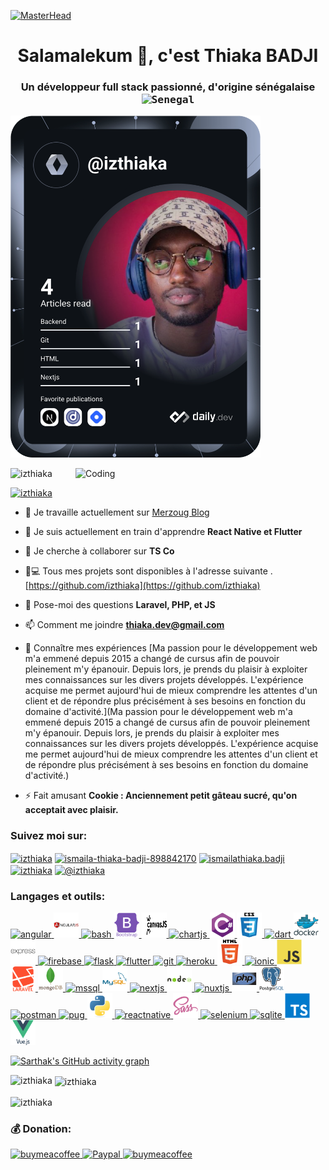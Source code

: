 [![MasterHead](https://1.bp.blogspot.com/-7A4WynwLsMw/XbBpCXG8fHI/AAAAAAAAMt4/uOa1bpLskYgrwGbllhSu2SDj_Mig8SXJQCLcBGAsYHQ/s1600/2000_600px.gif)](https://izthiaka.io)
<h1 align="center">Salamalekum 👋, c'est Thiaka BADJI</h1>
<h3 align="center">Un développeur full stack passionné, d'origine sénégalaise 
<kbd><img title="Senegal" alt="Senegal" src="https://cdn.staticaly.com/gh/hjnilsson/country-flags/master/svg/sn.svg" width="20"></kbd></h3>

<a href="https://app.daily.dev/DailyDevTips"><img src="https://github.com/izthiaka/izthiaka/blob/main/devcard.svg" width="400" alt="Thiaka BADJI's Dev Card"/></a>

<img align="right" alt="Coding" Width="400" src="https://csspoint101.com/wp-content/uploads/2020/10/Developer-on-laptop.gif">

<p align="left"> <img src="https://komarev.com/ghpvc/?username=izthiaka&label=Profile%20views&color=0e75b6&style=flat" alt="izthiaka" /> </p>

<p align="left"> <a href="https://twitter.com/izthiaka" target="blank"><img src="https://img.shields.io/twitter/follow/izthiaka?logo=twitter&style=for-the-badge" alt="izthiaka" /></a> </p>

- 🔭 Je travaille actuellement sur [Merzoug Blog](https://github.com/izthiaka/merzoug)

- 🌱 Je suis actuellement en train d'apprendre **React Native et Flutter**

- 👯 Je cherche à collaborer sur **TS Co**

- 👨💻 Tous mes projets sont disponibles à l'adresse suivante . [https://github.com/izthiaka](https://github.com/izthiaka)

- 💬 Pose-moi des questions **Laravel, PHP, et JS**

- 📫 Comment me joindre **thiaka.dev@gmail.com**

- 📄 Connaître mes expériences [Ma passion pour le développement web m'a emmené depuis 2015 a changé de cursus afin de pouvoir pleinement m'y épanouir. Depuis lors, je prends du plaisir à exploiter mes connaissances sur les divers projets développés. L'expérience acquise me permet aujourd'hui de mieux comprendre les attentes d'un client et de répondre plus précisément à ses besoins en fonction du domaine d'activité.](Ma passion pour le développement web m'a emmené depuis 2015 a changé de cursus afin de pouvoir pleinement m'y épanouir. Depuis lors, je prends du plaisir à exploiter mes connaissances sur les divers projets développés. L'expérience acquise me permet aujourd'hui de mieux comprendre les attentes d'un client et de répondre plus précisément à ses besoins en fonction du domaine d'activité.)

- ⚡ Fait amusant **Cookie : Anciennement petit gâteau sucré, qu'on acceptait avec plaisir.**

<h3 align="left">Suivez moi sur:</h3>
<p align="left">
<a href="https://codepen.io/izthiaka" target="blank"><img align="center" src="https://raw.githubusercontent.com/rahuldkjain/github-profile-readme-generator/master/src/images/icons/Social/codepen.svg" alt="izthiaka" height="30" width="40" /></a>
<a href="https://linkedin.com/in/ismaila-thiaka-badji-898842170" target="blank"><img align="center" src="https://raw.githubusercontent.com/rahuldkjain/github-profile-readme-generator/master/src/images/icons/Social/linked-in-alt.svg" alt="ismaila-thiaka-badji-898842170" height="30" width="40" /></a>
<a href="https://fb.com/ismailathiaka.badji" target="blank"><img align="center" src="https://raw.githubusercontent.com/rahuldkjain/github-profile-readme-generator/master/src/images/icons/Social/facebook.svg" alt="ismailathiaka.badji" height="30" width="40" /></a>
<a href="https://instagram.com/izthiaka" target="blank"><img align="center" src="https://raw.githubusercontent.com/rahuldkjain/github-profile-readme-generator/master/src/images/icons/Social/instagram.svg" alt="izthiaka" height="30" width="40" /></a>
<a href="https://hashnode.com/@izthiaka" target="blank"><img align="center" src="https://raw.githubusercontent.com/rahuldkjain/github-profile-readme-generator/master/src/images/icons/Social/hashnode.svg" alt="@izthiaka" height="30" width="40" /></a>
</p>

<h3 align="left">Langages et outils:</h3>
<p align="left"> <a href="https://angular.io" target="_blank" rel="noreferrer"> <img src="https://angular.io/assets/images/logos/angular/angular.svg" alt="angular" width="40" height="40"/> </a> <a href="https://angular.io" target="_blank" rel="noreferrer"> <img src="https://raw.githubusercontent.com/devicons/devicon/master/icons/angularjs/angularjs-original-wordmark.svg" alt="angularjs" width="40" height="40"/> </a> <a href="https://www.gnu.org/software/bash/" target="_blank" rel="noreferrer"> <img src="https://www.vectorlogo.zone/logos/gnu_bash/gnu_bash-icon.svg" alt="bash" width="40" height="40"/> </a> <a href="https://getbootstrap.com" target="_blank" rel="noreferrer"> <img src="https://raw.githubusercontent.com/devicons/devicon/master/icons/bootstrap/bootstrap-plain-wordmark.svg" alt="bootstrap" width="40" height="40"/> </a> <a href="https://canvasjs.com" target="_blank" rel="noreferrer"> <img src="https://raw.githubusercontent.com/Hardik0307/Hardik0307/master/assets/canvasjs-charts.svg" alt="canvasjs" width="40" height="40"/> </a> <a href="https://www.chartjs.org" target="_blank" rel="noreferrer"> <img src="https://www.chartjs.org/media/logo-title.svg" alt="chartjs" width="40" height="40"/> </a> <a href="https://www.w3schools.com/cs/" target="_blank" rel="noreferrer"> <img src="https://raw.githubusercontent.com/devicons/devicon/master/icons/csharp/csharp-original.svg" alt="csharp" width="40" height="40"/> </a> <a href="https://www.w3schools.com/css/" target="_blank" rel="noreferrer"> <img src="https://raw.githubusercontent.com/devicons/devicon/master/icons/css3/css3-original-wordmark.svg" alt="css3" width="40" height="40"/> </a> <a href="https://dart.dev" target="_blank" rel="noreferrer"> <img src="https://www.vectorlogo.zone/logos/dartlang/dartlang-icon.svg" alt="dart" width="40" height="40"/> </a> <a href="https://www.docker.com/" target="_blank" rel="noreferrer"> <img src="https://raw.githubusercontent.com/devicons/devicon/master/icons/docker/docker-original-wordmark.svg" alt="docker" width="40" height="40"/> </a> <a href="https://expressjs.com" target="_blank" rel="noreferrer"> <img src="https://raw.githubusercontent.com/devicons/devicon/master/icons/express/express-original-wordmark.svg" alt="express" width="40" height="40"/> </a> <a href="https://firebase.google.com/" target="_blank" rel="noreferrer"> <img src="https://www.vectorlogo.zone/logos/firebase/firebase-icon.svg" alt="firebase" width="40" height="40"/> </a> <a href="https://flask.palletsprojects.com/" target="_blank" rel="noreferrer"> <img src="https://www.vectorlogo.zone/logos/pocoo_flask/pocoo_flask-icon.svg" alt="flask" width="40" height="40"/> </a> <a href="https://flutter.dev" target="_blank" rel="noreferrer"> <img src="https://www.vectorlogo.zone/logos/flutterio/flutterio-icon.svg" alt="flutter" width="40" height="40"/> </a> <a href="https://git-scm.com/" target="_blank" rel="noreferrer"> <img src="https://www.vectorlogo.zone/logos/git-scm/git-scm-icon.svg" alt="git" width="40" height="40"/> </a> <a href="https://heroku.com" target="_blank" rel="noreferrer"> <img src="https://www.vectorlogo.zone/logos/heroku/heroku-icon.svg" alt="heroku" width="40" height="40"/> </a> <a href="https://www.w3.org/html/" target="_blank" rel="noreferrer"> <img src="https://raw.githubusercontent.com/devicons/devicon/master/icons/html5/html5-original-wordmark.svg" alt="html5" width="40" height="40"/> </a> <a href="https://ionicframework.com" target="_blank" rel="noreferrer"> <img src="https://upload.wikimedia.org/wikipedia/commons/d/d1/Ionic_Logo.svg" alt="ionic" width="40" height="40"/> </a> <a href="https://developer.mozilla.org/en-US/docs/Web/JavaScript" target="_blank" rel="noreferrer"> <img src="https://raw.githubusercontent.com/devicons/devicon/master/icons/javascript/javascript-original.svg" alt="javascript" width="40" height="40"/> </a> <a href="https://laravel.com/" target="_blank" rel="noreferrer"> <img src="https://raw.githubusercontent.com/devicons/devicon/master/icons/laravel/laravel-plain-wordmark.svg" alt="laravel" width="40" height="40"/> </a> <a href="https://www.mongodb.com/" target="_blank" rel="noreferrer"> <img src="https://raw.githubusercontent.com/devicons/devicon/master/icons/mongodb/mongodb-original-wordmark.svg" alt="mongodb" width="40" height="40"/> </a> <a href="https://www.microsoft.com/en-us/sql-server" target="_blank" rel="noreferrer"> <img src="https://www.svgrepo.com/show/303229/microsoft-sql-server-logo.svg" alt="mssql" width="40" height="40"/> </a> <a href="https://www.mysql.com/" target="_blank" rel="noreferrer"> <img src="https://raw.githubusercontent.com/devicons/devicon/master/icons/mysql/mysql-original-wordmark.svg" alt="mysql" width="40" height="40"/> </a> <a href="https://nextjs.org/" target="_blank" rel="noreferrer"> <img src="https://cdn.worldvectorlogo.com/logos/nextjs-2.svg" alt="nextjs" width="40" height="40"/> </a> <a href="https://nodejs.org" target="_blank" rel="noreferrer"> <img src="https://raw.githubusercontent.com/devicons/devicon/master/icons/nodejs/nodejs-original-wordmark.svg" alt="nodejs" width="40" height="40"/> </a> <a href="https://nuxtjs.org/" target="_blank" rel="noreferrer"> <img src="https://www.vectorlogo.zone/logos/nuxtjs/nuxtjs-icon.svg" alt="nuxtjs" width="40" height="40"/> </a> <a href="https://www.php.net" target="_blank" rel="noreferrer"> <img src="https://raw.githubusercontent.com/devicons/devicon/master/icons/php/php-original.svg" alt="php" width="40" height="40"/> </a> <a href="https://www.postgresql.org" target="_blank" rel="noreferrer"> <img src="https://raw.githubusercontent.com/devicons/devicon/master/icons/postgresql/postgresql-original-wordmark.svg" alt="postgresql" width="40" height="40"/> </a> <a href="https://postman.com" target="_blank" rel="noreferrer"> <img src="https://www.vectorlogo.zone/logos/getpostman/getpostman-icon.svg" alt="postman" width="40" height="40"/> </a> <a href="https://pugjs.org" target="_blank" rel="noreferrer"> <img src="https://cdn.worldvectorlogo.com/logos/pug.svg" alt="pug" width="40" height="40"/> </a> <a href="https://www.python.org" target="_blank" rel="noreferrer"> <img src="https://raw.githubusercontent.com/devicons/devicon/master/icons/python/python-original.svg" alt="python" width="40" height="40"/> </a> <a href="https://reactnative.dev/" target="_blank" rel="noreferrer"> <img src="https://reactnative.dev/img/header_logo.svg" alt="reactnative" width="40" height="40"/> </a> <a href="https://sass-lang.com" target="_blank" rel="noreferrer"> <img src="https://raw.githubusercontent.com/devicons/devicon/master/icons/sass/sass-original.svg" alt="sass" width="40" height="40"/> </a> <a href="https://www.selenium.dev" target="_blank" rel="noreferrer"> <img src="https://raw.githubusercontent.com/detain/svg-logos/780f25886640cef088af994181646db2f6b1a3f8/svg/selenium-logo.svg" alt="selenium" width="40" height="40"/> </a> <a href="https://www.sqlite.org/" target="_blank" rel="noreferrer"> <img src="https://www.vectorlogo.zone/logos/sqlite/sqlite-icon.svg" alt="sqlite" width="40" height="40"/> </a> <a href="https://www.typescriptlang.org/" target="_blank" rel="noreferrer"> <img src="https://raw.githubusercontent.com/devicons/devicon/master/icons/typescript/typescript-original.svg" alt="typescript" width="40" height="40"/> </a> <a href="https://vuejs.org/" target="_blank" rel="noreferrer"> <img src="https://raw.githubusercontent.com/devicons/devicon/master/icons/vuejs/vuejs-original-wordmark.svg" alt="vuejs" width="40" height="40"/> </a> </p>

[![Sarthak's GitHub activity graph](https://activity-graph.herokuapp.com/graph?username=izthiaka&&theme=xcode)](https://github.com/izthiaka)

<p><img align="left" src="https://github-readme-stats.vercel.app/api/top-langs?username=izthiaka&show_icons=true&locale=en&layout=compact&theme=tokyonight" alt="izthiaka" /></p>

<p>&nbsp;<img align="center" src="https://github-readme-stats.vercel.app/api?username=izthiaka&show_icons=true&locale=en&theme=tokyonight" alt="izthiaka" /></p>

<p><img align="center" src="https://github-readme-streak-stats.herokuapp.com/?user=izthiaka&&theme=tokyonight" alt="izthiaka" /></p>

<h3 align="left">💰 Donation:</h3>
<a href="https://buymeacoffee.com/izthiaka" target="_blank" rel="noreferrer"> <img src="https://img.shields.io/badge/Buy%20Me%20a%20Coffee-ffdd00?style=for-the-badge&logo=buy-me-a-coffee&logoColor=black" alt="buymeacoffee"/> </a>
<a href="https://paypal.me/paypal.me/izthiaka" target="_blank" rel="noreferrer"> <img src="https://img.shields.io/badge/PayPal-00457C?style=for-the-badge&logo=paypal&logoColor=white" alt="Paypal"/> </a>
<a href="https://ko-fi.com/ko-fi.com/izthiaka" target="_blank" rel="noreferrer"> <img src="https://img.shields.io/badge/Ko--fi-F16061?style=for-the-badge&logo=ko-fi&logoColor=white" alt="buymeacoffee"/> </a>
